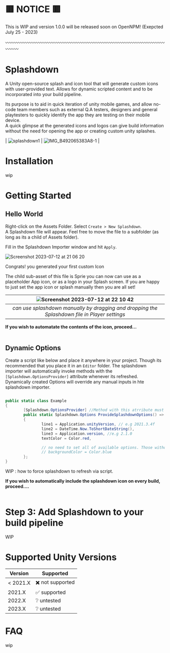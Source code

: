 
# 🟥 NOTICE 🟥
This is WIP and version 1.0.0 will be released soon on OpenNPM! (Exepcted July 25 - 2023)

〰️〰️〰️〰️〰️〰️〰️〰️〰️〰️〰️〰️〰️〰️〰️〰️〰️〰️〰️〰️〰️〰️〰️〰️〰️〰️〰️〰️〰️〰️〰️〰️〰️〰️〰️〰️〰️〰️〰️

# Splashdown
A Unity open-source splash and icon tool that will generate custom icons with user-provided text.  Allows for dynamic scripted content and to be incorporated into your build pipeline. 

Its purpose is to aid in quick iteration of unity mobile games, and allow no-code team members such as external Q.A testers, designers and general playtesters to quickly identify the app they are testing on their mobile device.  
A quick glimpse at the generated icons and logos can give build information without the need for opening the app or creating custom unity splashes. 


| ![splashdown1](https://github.com/Ale1/Splashdown/assets/4612160/292d322b-bc9f-4154-a9ba-581f51c466ca) | ![IMG_B492065383A8-1](https://github.com/Ale1/Splashdown/assets/4612160/9f02fcfd-6790-4f02-abb6-71b9c405ff01) |




# Installation
wip



# Getting Started 
## Hello World
Right-click on the Assets Folder.  Select `Create > New Splashdown`.   
A Splashdown file will appear.  Feel free to move the file to a subfolder (as long as its a child of Assets folder). 

Fill in the Splashdown Importer window and hit `Apply`.  

![Screenshot 2023-07-12 at 21 06 20](https://github.com/Ale1/Splashdown/assets/4612160/c7a415bc-0d9f-4810-a977-b892e0540f37)

Congrats! you generated your first custom Icon

The child sub-asset of this file is Sprie you can now can use as a placeholder App icon, or as a logo in your Splash screen. 
If you are happy to just set the app icon or splash manually then you are all set!   



| ![Screenshot 2023-07-12 at 22 10 42](https://github.com/Ale1/Splashdown/assets/4612160/1ec61486-ab92-432a-b274-e037de82f433) |
|:--:| 
| *can use splashdown manually by dragging and dropping the Splashdown file in Player settings* |



<b>If you wish to automatate the contents of the icon, proceed... </b>
<br/><br/>

## Dynamic Options

Create a script like below and place it anywhere in your project. Though its recommended that you place it in an `Editor` folder. 
The splashdown importer will automatically invoke methods with the `[Splashdown.OptionsProvider]` attribute whenever its refreshed. 
Dynamically created Options will override any manual inputs in hte splashdown importer.

```csharp

public static class Example  
{
        [Splashdown.OptionsProvider] //Method with this atrribute must return a Splashdown.Options
        public static Splashdown.Options ProvideSplashdownOptions() => new()
        { 
                line1 = Application.unityVersion, // e.g 2021.3.4f
                line2 = DateTime.Now.ToShortDateString(),
                line3 = Application.version, //e.g 2.1.0
                textColor = Color.red,

                // no need to set all of available options. Those without values will use the manual values instead.
                // backgroundColor = Color.blue
        };
}
```

WIP : how to force splashdown to refresh via script. 

<b>If you wish to automatically include the splashdown icon on every build, proceed....</b>
<br/><br/>

# Step 3: Add Splashdown to your build pipeline
WIP


# Supported Unity Versions

| Version  | Supported         |
| -------- | ----------------- |
| < 2021.X | ✖️ not supported  |
| 2021.X   | ✅ supported      |
| 2022.X   | ❔ untested       |
| 2023.X   | ❔ untested       |

# FAQ
wip

